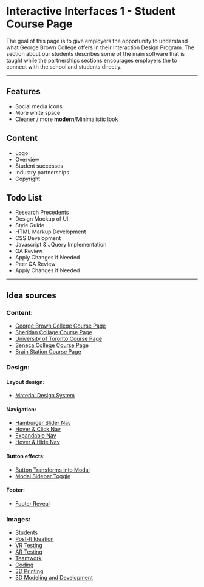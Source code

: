 # Interactive Interfaces 1 - Student Course Page

The goal of this page is to give employers the opportunity to understand what George Brown College offers in their Interaction Design Program. The section about our students describes some of the main software that is taught while the partnerships sections encourages employers the to connect with the school and students directly.
___

## Features
- Social media icons
- More white space
- Cleaner / more **modern**/Minimalistic look

## Content
- Logo
- Overview
- Student successes
- Industry partnerships
- Copyright

## Todo List
- Research Precedents
- Design Mockup of UI
- Style Guide
- HTML Markup Development
- CSS Development
- Javascript & JQuery Implementation
- QA Review
- Apply Changes if Needed
- Peer QA Review
- Apply Changes if Needed

___

## Idea sources
### Content:
- [George Brown College Course Page](https://www.georgebrown.ca/programs/interaction-design-and-development-program-g103/)
- [Sheridan Collage Course Page](https://academics.sheridancollege.ca/programs/bachelor-of-interaction-design)
- [University of Toronto Course Page](https://ischool.utoronto.ca/areas-of-study/user-experience-design/)
- [Seneca College Course Page](https://www.senecacollege.ca/programs/fulltime/INM.html)
- [Brain Station Course Page](https://brainstation.io/)

### Design:
#### Layout design:
- [Material Design System](https://material.io/design/)

#### Navigation:
- [Hamburger Slider Nav](https://codemyui.com/hamburger-slider-navigation-menu/)
- [Hover & Click Nav](https://codemyui.com/hover-click-slideout-sidebar-navigation/)
- [Expandable Nav](https://codemyui.com/responsive-mega-menu-snippet-expandable-sections/)
- [Hover & Hide Nav](https://codemyui.com/css-only-hover-show-hide-navigation-menu/)

#### Button effects:
- [Button Transforms into Modal](https://codemyui.com/button-into-modal-form-animation/)
- [Modal Sidebar Toggle](https://codemyui.com/modal-sidebar-toggle-button/)

#### Footer:
- [Footer Reveal](https://codemyui.com/footer-reveal-animation-with-jquery/)

    
### Images:
- [Students](https://unsplash.com/photos/2FPjlAyMQTA)
- [Post-It Ideation](https://unsplash.com/photos/jX_7oDSo9_w)
- [VR Testing](https://unsplash.com/photos/xGtHjC_QNJM)
- [AR Testing](https://unsplash.com/photos/87oz2SoV9Ug)
- [Teamwork](https://unsplash.com/photos/gicQUPeAsxA)
- [Coding](https://unsplash.com/photos/OqtafYT5kTw)
- [3D Printing](https://unsplash.com/photos/85Mt6ZK9ons)
- [3D Modeling and Development](https://unsplash.com/photos/p1m4B-lhS9Y)
